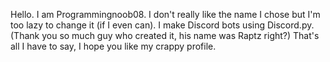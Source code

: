 Hello.
I am Programmingnoob08.
I don't really like the name I chose but I'm too lazy to change it (if I even can).
I make Discord bots using Discord.py. (Thank you so much guy who created it, his name was Raptz right?)
That's all I have to say, I hope you like my crappy profile.
